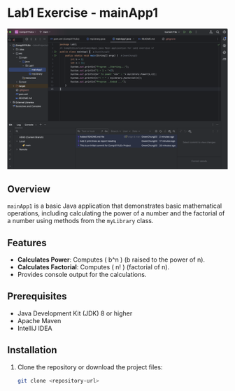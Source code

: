 # Lab1 Exercise - mainApp1
![Screenshot](Screenshot%202024-09-10%20at%203.43.43%20PM.png)
## Overview
`mainApp1` is a basic Java application that demonstrates basic mathematical operations, including calculating the power of a number and the factorial of a number using methods from the `myLibrary` class.

## Features
- **Calculates Power**: Computes \( b^n \) (b raised to the power of n).
- **Calculates Factorial**: Computes \( n! \) (factorial of n).
- Provides console output for the calculations.

## Prerequisites
- Java Development Kit (JDK) 8 or higher
- Apache Maven
- IntelliJ IDEA
## Installation
1. Clone the repository or download the project files:
   ```bash
   git clone <repository-url>
